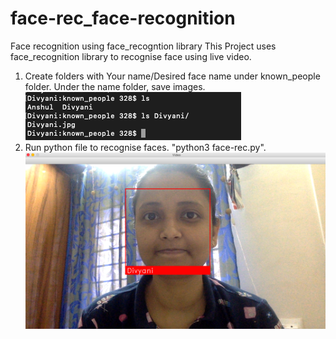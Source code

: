 # face-rec_face-recognition
Face recognition using face_recogntion library
This Project uses face_recognition library to recognise face using live video.
1. Create folders with Your name/Desired face name under known_people folder. Under the name folder, save images.
![alt text](https://github.com/divyani08/face-rec_face-recognition/blob/master/known_people_folder.png)
2. Run python file to recognise faces. "python3 face-rec.py".
![alt text](https://github.com/divyani08/face-rec_face-recognition/blob/master/Recognition.png)
